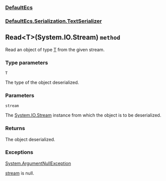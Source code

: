 ### [DefaultEcs](./DefaultEcs 'DefaultEcs')
### [DefaultEcs.Serialization.TextSerializer](./DefaultEcs-Serialization-TextSerializer 'DefaultEcs.Serialization.TextSerializer')
## Read&lt;T&gt;(System.IO.Stream) `method`
Read an object of type [T](./DefaultEcs-Serialization-TextSerializer-Read-T-(System-IO-Stream)#T 'T') from the given stream.
### Type parameters

<a name='DefaultEcs-Serialization-TextSerializer-Read-T-(System-IO-Stream)-T'></a>
`T`

The type of the object deserialized.
### Parameters

<a name='DefaultEcs-Serialization-TextSerializer-Read-T-(System-IO-Stream)-stream'></a>
`stream`

The [System.IO.Stream](https://docs.microsoft.com/en-us/dotnet/api/System.IO.Stream 'System.IO.Stream') instance from which the object is to be deserialized.
### Returns
The object deserialized.
### Exceptions

[System.ArgumentNullException](https://docs.microsoft.com/en-us/dotnet/api/System.ArgumentNullException 'System.ArgumentNullException')

[stream](#DefaultEcs-Serialization-TextSerializer-Read-T-(System-IO-Stream)-stream 'DefaultEcs.Serialization.TextSerializer.Read&lt;T&gt;(System.IO.Stream).stream') is null.
